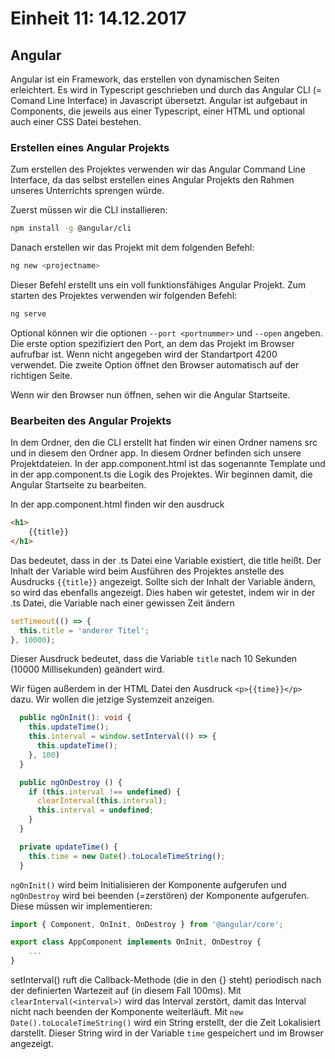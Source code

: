 # Einheit 11: 14.12.2017

## Angular

Angular ist ein Framework, das erstellen von dynamischen Seiten erleichtert. Es wird in Typescript geschrieben und durch das Angular CLI (= Comand Line Interface) in Javascript übersetzt. Angular ist aufgebaut in Components, die jeweils aus einer Typescript, einer HTML und optional auch einer CSS Datei bestehen.

### Erstellen eines Angular Projekts

Zum erstellen des Projektes verwenden wir das Angular Command Line Interface, da das selbst erstellen eines Angular Projekts den Rahmen unseres Unterrichts sprengen würde.

Zuerst müssen wir die CLI installieren:

```bash
npm install -g @angular/cli
```

Danach erstellen wir das Projekt mit dem folgenden Befehl:

```bash
ng new <projectname>
```

Dieser Befehl erstellt uns ein voll funktionsfähiges Angular Projekt. Zum starten des Projektes verwenden wir folgenden Befehl:

```bash
ng serve
```

Optional können wir die optionen `--port <portnummer>` und `--open` angeben. Die erste option spezifiziert den Port, an dem das Projekt im Browser aufrufbar ist. Wenn nicht angegeben wird der Standartport 4200 verwendet. Die zweite Option öffnet den Browser automatisch auf der richtigen Seite.

Wenn wir den Browser nun öffnen, sehen wir die Angular Startseite.

### Bearbeiten des Angular Projekts

In dem Ordner, den die CLI erstellt hat finden wir einen Ordner namens src und in diesem den Ordner app. In diesem Ordner befinden sich unsere Projektdateien. In der app.component.html ist das sogenannte Template und in der app.component.ts die Logik des Projektes. Wir beginnen damit, die Angular Startseite zu bearbeiten.

In der app.component.html finden wir den ausdruck

```html
<h1>
    {{title}}
</h1>
```

Das bedeutet, dass in der .ts Datei eine Variable existiert, die title heißt. Der Inhalt der Variable wird beim Ausführen des Projektes anstelle des Ausdrucks `{{title}}` angezeigt. Sollte sich der Inhalt der Variable ändern, so wird das ebenfalls angezeigt. Dies haben wir getestet, indem wir in der .ts Datei, die Variable nach einer gewissen Zeit ändern

```typescript
setTimeout(() => {
  this.title = 'anderer Titel';
}, 10000);
```

Dieser Ausdruck bedeutet, dass die Variable `title` nach 10 Sekunden (10000 Millisekunden) geändert wird.

Wir fügen außerdem in der HTML Datei den Ausdruck `<p>{{time}}</p>` dazu. Wir wollen die jetzige Systemzeit anzeigen.

```typescript
  public ngOnInit(): void {
    this.updateTime();
    this.interval = window.setInterval(() => {
      this.updateTime();
    }, 100)
  }

  public ngOnDestroy () {
    if (this.interval !== undefined) {
      clearInterval(this.interval);
      this.interval = undefined;
    }
  }

  private updateTime() {
    this.time = new Date().toLocaleTimeString();
  }
```

`ngOnInit()` wird beim Initialisieren der Komponente aufgerufen und `ngOnDestroy` wird bei beenden (=zerstören) der Komponente aufgerufen. Diese müssen wir implementieren:

```typescript
import { Component, OnInit, OnDestroy } from '@angular/core';

export class AppComponent implements OnInit, OnDestroy {
    ...
}
```

setInterval() ruft die Callback-Methode (die in den {} steht) periodisch nach der definierten Wartezeit auf (in diesem Fall 100ms). Mit `clearInterval(<interval>)` wird das Interval zerstört, damit das Interval nicht nach beenden der Komponente weiterläuft. Mit `new Date().toLocaleTimeString()` wird ein String erstellt, der die Zeit Lokalisiert darstellt. Dieser String wird in der Variable `time` gespeichert und im Browser angezeigt.
